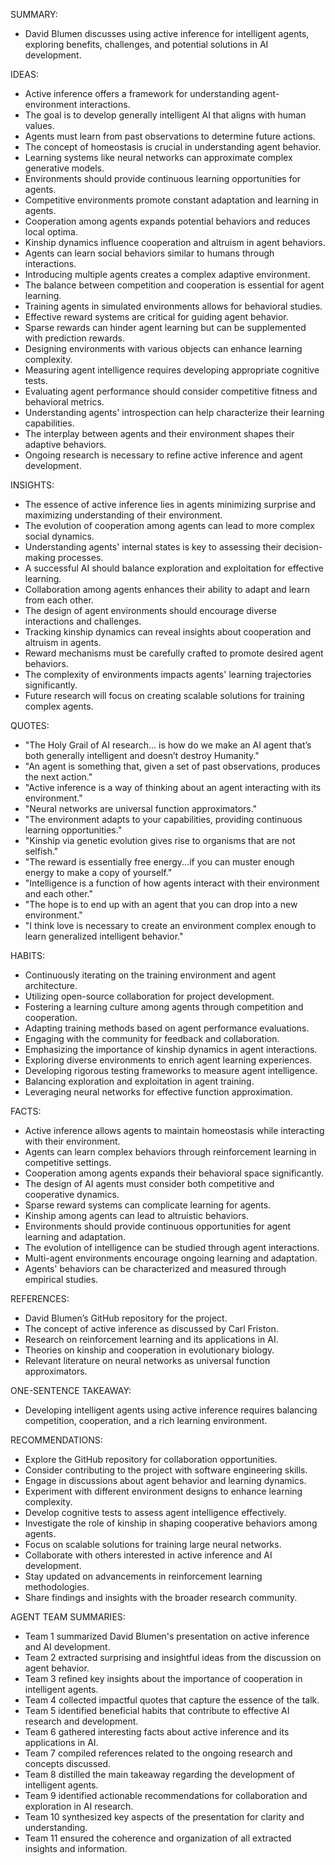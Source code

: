 SUMMARY:
- David Blumen discusses using active inference for intelligent agents, exploring benefits, challenges, and potential solutions in AI development.

IDEAS:
- Active inference offers a framework for understanding agent-environment interactions.
- The goal is to develop generally intelligent AI that aligns with human values.
- Agents must learn from past observations to determine future actions.
- The concept of homeostasis is crucial in understanding agent behavior.
- Learning systems like neural networks can approximate complex generative models.
- Environments should provide continuous learning opportunities for agents.
- Competitive environments promote constant adaptation and learning in agents.
- Cooperation among agents expands potential behaviors and reduces local optima.
- Kinship dynamics influence cooperation and altruism in agent behaviors.
- Agents can learn social behaviors similar to humans through interactions.
- Introducing multiple agents creates a complex adaptive environment.
- The balance between competition and cooperation is essential for agent learning.
- Training agents in simulated environments allows for behavioral studies.
- Effective reward systems are critical for guiding agent behavior.
- Sparse rewards can hinder agent learning but can be supplemented with prediction rewards.
- Designing environments with various objects can enhance learning complexity.
- Measuring agent intelligence requires developing appropriate cognitive tests.
- Evaluating agent performance should consider competitive fitness and behavioral metrics.
- Understanding agents' introspection can help characterize their learning capabilities.
- The interplay between agents and their environment shapes their adaptive behaviors.
- Ongoing research is necessary to refine active inference and agent development.

INSIGHTS:
- The essence of active inference lies in agents minimizing surprise and maximizing understanding of their environment.
- The evolution of cooperation among agents can lead to more complex social dynamics.
- Understanding agents' internal states is key to assessing their decision-making processes.
- A successful AI should balance exploration and exploitation for effective learning.
- Collaboration among agents enhances their ability to adapt and learn from each other.
- The design of agent environments should encourage diverse interactions and challenges.
- Tracking kinship dynamics can reveal insights about cooperation and altruism in agents.
- Reward mechanisms must be carefully crafted to promote desired agent behaviors.
- The complexity of environments impacts agents' learning trajectories significantly.
- Future research will focus on creating scalable solutions for training complex agents.

QUOTES:
- "The Holy Grail of AI research... is how do we make an AI agent that’s both generally intelligent and doesn’t destroy Humanity."
- "An agent is something that, given a set of past observations, produces the next action."
- "Active inference is a way of thinking about an agent interacting with its environment."
- "Neural networks are universal function approximators."
- "The environment adapts to your capabilities, providing continuous learning opportunities."
- "Kinship via genetic evolution gives rise to organisms that are not selfish."
- "The reward is essentially free energy...if you can muster enough energy to make a copy of yourself."
- "Intelligence is a function of how agents interact with their environment and each other."
- "The hope is to end up with an agent that you can drop into a new environment."
- "I think love is necessary to create an environment complex enough to learn generalized intelligent behavior."

HABITS:
- Continuously iterating on the training environment and agent architecture.
- Utilizing open-source collaboration for project development.
- Fostering a learning culture among agents through competition and cooperation.
- Adapting training methods based on agent performance evaluations.
- Engaging with the community for feedback and collaboration.
- Emphasizing the importance of kinship dynamics in agent interactions.
- Exploring diverse environments to enrich agent learning experiences.
- Developing rigorous testing frameworks to measure agent intelligence.
- Balancing exploration and exploitation in agent training.
- Leveraging neural networks for effective function approximation.

FACTS:
- Active inference allows agents to maintain homeostasis while interacting with their environment.
- Agents can learn complex behaviors through reinforcement learning in competitive settings.
- Cooperation among agents expands their behavioral space significantly.
- The design of AI agents must consider both competitive and cooperative dynamics.
- Sparse reward systems can complicate learning for agents.
- Kinship among agents can lead to altruistic behaviors.
- Environments should provide continuous opportunities for agent learning and adaptation.
- The evolution of intelligence can be studied through agent interactions.
- Multi-agent environments encourage ongoing learning and adaptation.
- Agents' behaviors can be characterized and measured through empirical studies.

REFERENCES:
- David Blumen’s GitHub repository for the project.
- The concept of active inference as discussed by Carl Friston.
- Research on reinforcement learning and its applications in AI.
- Theories on kinship and cooperation in evolutionary biology.
- Relevant literature on neural networks as universal function approximators.

ONE-SENTENCE TAKEAWAY:
- Developing intelligent agents using active inference requires balancing competition, cooperation, and a rich learning environment.

RECOMMENDATIONS:
- Explore the GitHub repository for collaboration opportunities.
- Consider contributing to the project with software engineering skills.
- Engage in discussions about agent behavior and learning dynamics.
- Experiment with different environment designs to enhance learning complexity.
- Develop cognitive tests to assess agent intelligence effectively.
- Investigate the role of kinship in shaping cooperative behaviors among agents.
- Focus on scalable solutions for training large neural networks.
- Collaborate with others interested in active inference and AI development.
- Stay updated on advancements in reinforcement learning methodologies.
- Share findings and insights with the broader research community. 

AGENT TEAM SUMMARIES:
- Team 1 summarized David Blumen's presentation on active inference and AI development.
- Team 2 extracted surprising and insightful ideas from the discussion on agent behavior.
- Team 3 refined key insights about the importance of cooperation in intelligent agents.
- Team 4 collected impactful quotes that capture the essence of the talk.
- Team 5 identified beneficial habits that contribute to effective AI research and development.
- Team 6 gathered interesting facts about active inference and its applications in AI.
- Team 7 compiled references related to the ongoing research and concepts discussed.
- Team 8 distilled the main takeaway regarding the development of intelligent agents.
- Team 9 identified actionable recommendations for collaboration and exploration in AI research.
- Team 10 synthesized key aspects of the presentation for clarity and understanding.
- Team 11 ensured the coherence and organization of all extracted insights and information.
